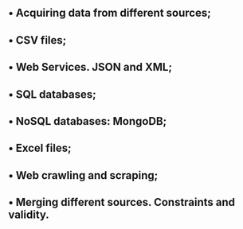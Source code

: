 • Acquiring data from different sources;
---------------------------------------------------------------
• CSV files;
---------------------------------------------------------------
• Web Services. JSON and XML;
----------------------------------------------------------------
• SQL databases;
--------------------------------------------------------
• NoSQL databases: MongoDB;
-------------------------------------------------------------
• Excel files;
-------------------------------------------------------------
• Web crawling and scraping;
-----------------------------------------------------------
• Merging different sources. Constraints and validity.
-----------------------------------------------------------
